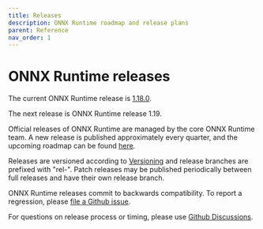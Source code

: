 ```yaml
---
title: Releases
description: ONNX Runtime roadmap and release plans
parent: Reference
nav_order: 1
---
```


# ONNX Runtime releases

The current ONNX Runtime release is [1.18.0](https://github.com/microsoft/onnxruntime/releases/tag/v1.18.0).

The next release is ONNX Runtime release 1.19.

Official releases of ONNX Runtime are managed by the core ONNX Runtime team. A new release is published approximately every quarter, and the upcoming roadmap can be found [here](https://github.com/microsoft/onnxruntime/wiki/Upcoming-Release-Roadmap).

Releases are versioned according to [Versioning](https://github.com/microsoft/onnxruntime/blob/main/docs/Versioning.md) and release branches are prefixed with "rel-". Patch releases may be published periodically between full releases and have their own release branch.

ONNX Runtime releases commit to backwards compatibility. To report a regression, please [file a Github issue](https://github.com/microsoft/onnxruntime/issues/new/choose).

For questions on release process or timing, please use [Github Discussions](https://github.com/microsoft/onnxruntime/discussions).
